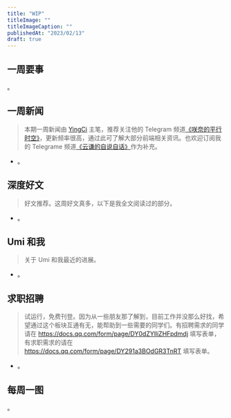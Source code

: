 ```yaml
---
title: "WIP"
titleImage: ""
titleImageCaption: ""
publishedAt: "2023/02/13"
draft: true
---
```


## 一周要事

。

## 一周新闻
> 本期一周新闻由 [YingCi](https://github.com/fz6m) 主笔，推荐关注他的 Telegram 频道[《咲奈的平行时空》](https://t.me/SakinaSpace)，更新频率很高，通过此可了解大部分前端相关资讯。也欢迎订阅我的 Telegrame 频道[《云谦的自说自话》](https://t.me/yqtalk)作为补充。

- 。

## 深度好文
> 好文推荐。这周好文真多，以下是我全文阅读过的部分。

- 。

## Umi 和我
> 关于 Umi 和我最近的进展。

- 。

## 求职招聘
> 试运行，免费刊登。因为从一些朋友那了解到，目前工作并没那么好找，希望通过这个板块互通有无，能帮助到一些需要的同学们。有招聘需求的同学请在 https://docs.qq.com/form/page/DY0dZYlliZHFpdmdj 填写表单，有求职需求的请在 https://docs.qq.com/form/page/DY291a3BOdGR3TnRT 填写表单。

- 。

## 每周一图

。
